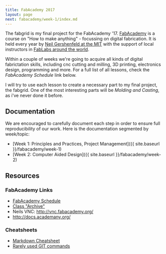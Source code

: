 ```yaml
---
title: FabAcademy 2017
layout: page
next: fabacademy/week-1/index.md
---
```


The fabgrid is my final project for the FabAcademy '17. [FabAcademy](http://fabacademy.org/) is a course on "How to make anything" - focussing on digital fabrication. It is held every year by [Neil Gershenfeld at the MIT](http://ng.cba.mit.edu/) with the support of local instructors in [FabLabs around the world](https://fablabs.io).

Within a couple of weeks we're going to acquire all kinds of digital fabrictation skills, including cnc cutting and milling, 3D printing, electronics design, programming and more. For a full list of all lessons, check the *FabAcademy Schedule* link below.

I will try to use each lesson to create a necessary part to my final project, the fabgrid. One of the most interesting parts will be *Molding and Casting*, as i've never done it before.

## Documentation

We are encouraged to carefully document each step in order to ensure full reproducibility of our work. Here is the documentation segmented by week/topic:

- [Week 1: Principles and Practices, Project Management]({{ site.baseurl }}/fabacademy/week-1)
- [Week 2: Computer Aided Design]({{ site.baseurl }}/fabacademy/week-2)

## Resources

### FabAcademy Links

- [FabAcademy Schedule](http://fabacademy.org/class-schedule-2017)
- [Class "Archive"](http://archive.fabacademy.org/archives/2017/master/)
- Neils VNC: http://vnc.fabacademy.org/
- http://docs.academany.org/

### Cheatsheets

- [Markdown Cheatsheet](https://github.com/adam-p/markdown-here/wiki/Markdown-Cheatsheet)
- [Rarely used GIT commands](https://jsph.pl/personal-git-cheatsheet/)